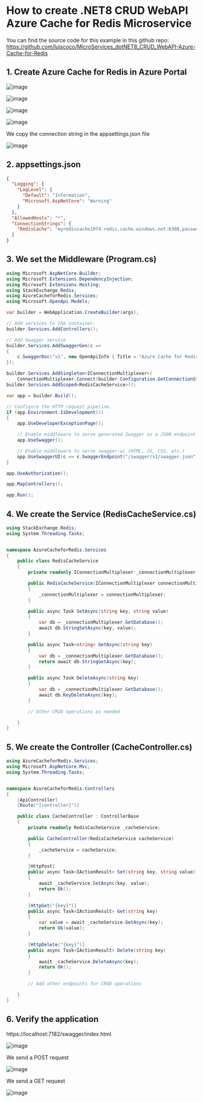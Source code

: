 # How to create .NET8 CRUD WebAPI Azure Cache for Redis Microservice

You can find the source code for this example in this github repo: https://github.com/luiscoco/MicroServices_dotNET8_CRUD_WebAPI-Azure-Cache-for-Redis

## 1. Create Azure Cache for Redis in Azure Portal

![image](https://github.com/luiscoco/MicroServices_dotNET8_CRUD_WebAPI-Azure-Cache-for-Redis/assets/32194879/479cab26-7920-4db1-8fc8-e4d4e541c560)

![image](https://github.com/luiscoco/MicroServices_dotNET8_CRUD_WebAPI-Azure-Cache-for-Redis/assets/32194879/6cc2b540-dd44-4f95-b87a-ed6a41c17e72)

![image](https://github.com/luiscoco/MicroServices_dotNET8_CRUD_WebAPI-Azure-Cache-for-Redis/assets/32194879/81ad7c2c-06a1-4daf-a8b9-fd6d3369a748)

![image](https://github.com/luiscoco/MicroServices_dotNET8_CRUD_WebAPI-Azure-Cache-for-Redis/assets/32194879/efe6002b-825d-4132-a05a-baf93c11acdd)

We copy the connection string in the appsettings.json file

![image](https://github.com/luiscoco/MicroServices_dotNET8_CRUD_WebAPI-Azure-Cache-for-Redis/assets/32194879/a6633def-517f-41b5-abba-6abe3ac6fa80)

## 2. appsettings.json

```json
{
  "Logging": {
    "LogLevel": {
      "Default": "Information",
      "Microsoft.AspNetCore": "Warning"
    }
  },
  "AllowedHosts": "*",
  "ConnectionStrings": {
    "RedisCache": "myrediscache1974.redis.cache.windows.net:6380,password=vFuzCF5i81hLvJmmvCPTBnaoN17HMYJCyAzCaHzbkb0=,ssl=True,abortConnect=False"
  }
}
```

## 3. We set the Middleware (Program.cs)

```csharp
using Microsoft.AspNetCore.Builder;
using Microsoft.Extensions.DependencyInjection;
using Microsoft.Extensions.Hosting;
using StackExchange.Redis;
using AzureCacheforRedis.Services;
using Microsoft.OpenApi.Models;

var builder = WebApplication.CreateBuilder(args);

// Add services to the container.
builder.Services.AddControllers();

// Add Swagger service
builder.Services.AddSwaggerGen(c =>
{
    c.SwaggerDoc("v1", new OpenApiInfo { Title = "Azure Cache for Redis API", Version = "v1" });
});

builder.Services.AddSingleton<IConnectionMultiplexer>(
    ConnectionMultiplexer.Connect(builder.Configuration.GetConnectionString("RedisCache")));
builder.Services.AddScoped<RedisCacheService>();

var app = builder.Build();

// Configure the HTTP request pipeline.
if (app.Environment.IsDevelopment())
{
    app.UseDeveloperExceptionPage();

    // Enable middleware to serve generated Swagger as a JSON endpoint
    app.UseSwagger();

    // Enable middleware to serve swagger-ui (HTML, JS, CSS, etc.)
    app.UseSwaggerUI(c => c.SwaggerEndpoint("/swagger/v1/swagger.json", "Azure Cache for Redis API V1"));
}

app.UseAuthorization();

app.MapControllers();

app.Run();
```

## 4. We create the Service (RedisCacheService.cs)

```csharp
using StackExchange.Redis;
using System.Threading.Tasks;


namespace AzureCacheforRedis.Services
{
    public class RedisCacheService
    {
        private readonly IConnectionMultiplexer _connectionMultiplexer;

        public RedisCacheService(IConnectionMultiplexer connectionMultiplexer)
        {
            _connectionMultiplexer = connectionMultiplexer;
        }

        public async Task SetAsync(string key, string value)
        {
            var db = _connectionMultiplexer.GetDatabase();
            await db.StringSetAsync(key, value);
        }

        public async Task<string> GetAsync(string key)
        {
            var db = _connectionMultiplexer.GetDatabase();
            return await db.StringGetAsync(key);
        }

        public async Task DeleteAsync(string key)
        {
            var db = _connectionMultiplexer.GetDatabase();
            await db.KeyDeleteAsync(key);
        }

        // Other CRUD operations as needed

    }
}
```

## 5. We create the Controller (CacheController.cs)

```csharp
using AzureCacheforRedis.Services;
using Microsoft.AspNetCore.Mvc;
using System.Threading.Tasks;


namespace AzureCacheforRedis.Controllers
{
    [ApiController]
    [Route("[controller]")]

    public class CacheController : ControllerBase
    {
        private readonly RedisCacheService _cacheService;

        public CacheController(RedisCacheService cacheService)
        {
            _cacheService = cacheService;
        }

        [HttpPost]
        public async Task<IActionResult> Set(string key, string value)
        {
            await _cacheService.SetAsync(key, value);
            return Ok();
        }

        [HttpGet("{key}")]
        public async Task<IActionResult> Get(string key)
        {
            var value = await _cacheService.GetAsync(key);
            return Ok(value);
        }

        [HttpDelete("{key}")]
        public async Task<IActionResult> Delete(string key)
        {
            await _cacheService.DeleteAsync(key);
            return Ok();
        }

        // Add other endpoints for CRUD operations

    }
}
```

## 6. Verify the application

https://localhost:7182/swagger/index.html

![image](https://github.com/luiscoco/MicroServices_dotNET8_CRUD_WebAPI-Azure-Cache-for-Redis/assets/32194879/e4908e38-a9c8-4414-9ce5-b73c99dbb9f5)

We send a POST request

![image](https://github.com/luiscoco/MicroServices_dotNET8_CRUD_WebAPI-Azure-Cache-for-Redis/assets/32194879/d3fd3fbc-7faa-43fb-b8a5-2d7c26c8c234)

We send a GET request

![image](https://github.com/luiscoco/MicroServices_dotNET8_CRUD_WebAPI-Azure-Cache-for-Redis/assets/32194879/3e603593-77a1-4389-9e5b-da7c06dbc27d)






